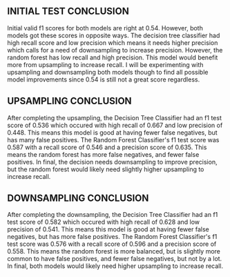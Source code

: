 <h2>INITIAL TEST CONCLUSION</h2>
<div class="paragraph">
Initial valid f1 scores for both models are right at 0.54. However, both models 
got these scores in opposite ways. The decision tree classifier had high recall score 
and low precision which means it needs higher precision which calls for a need of 
downsampling to increase precision. However, the random forest has low recall and 
high precision. This model would benefit more from upsampling to increase recall. 
I will be experimenting with upsampling and downsampling both models though to 
find all possible model improvements since 0.54 is still not a great score regardless.
</div>

<h2>UPSAMPLING CONCLUSION</h2>
<div class="paragraph">
After completing the upsampling, the Decision Tree Classifier had an f1 test score of 0.536 
which occured with high recall of 0.667 and low precision of 0.448. This means this model is good 
at having fewer false negatives, but has many false positives. The Random Forest Classifier's 
f1 test score was 0.587 with a recall score of 0.546 and a precision score of 0.635. 
This means the random forest has more false negatives, and fewer false positives. 
In final, the decision needs downsampling to improve precision, but the random forest 
would likely need slightly higher upsampling to increase recall.
</div>

<h2>DOWNSAMPLING CONCLUSION</h2>
<div class="paragraph">
After completing the downsampling, the Decision Tree Classifier had an 
f1 test score of 0.582 which occured with high recall of 0.628 and low precision of 0.541. 
This means this model is good at having fewer false negatives, but has more false positives. 
The Random Forest Classifier's f1 test score was 0.576 with a recall score of 0.596 and a precision score of 0.558. 
This means the random forest is more balanced, but is slightly more common to have false positives, 
and fewer false negatives, but not by a lot. 
In final, both models would likely need higher upsampling to increase recall.
</div>
